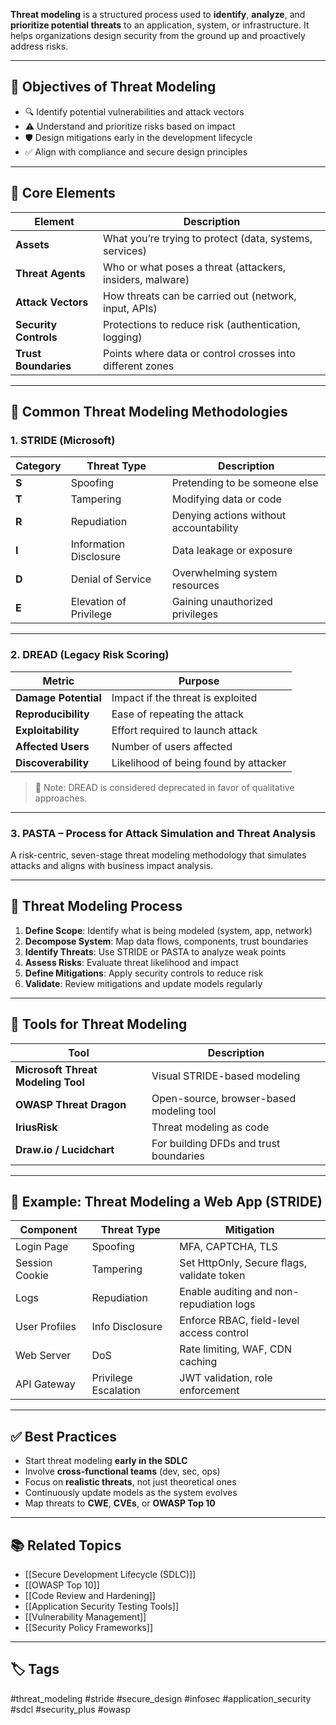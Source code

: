 **Threat modeling** is a structured process used to **identify**, **analyze**, and **prioritize potential threats** to an application, system, or infrastructure. It helps organizations design security from the ground up and proactively address risks.

---

## 🎯 Objectives of Threat Modeling

- 🔍 Identify potential vulnerabilities and attack vectors
- ⚠️ Understand and prioritize risks based on impact
- 🛡️ Design mitigations early in the development lifecycle
- ✅ Align with compliance and secure design principles

---

## 🧱 Core Elements

| Element           | Description                                               |
|--------------------|-----------------------------------------------------------|
| **Assets**          | What you’re trying to protect (data, systems, services)  |
| **Threat Agents**   | Who or what poses a threat (attackers, insiders, malware)|
| **Attack Vectors**  | How threats can be carried out (network, input, APIs)    |
| **Security Controls**| Protections to reduce risk (authentication, logging)    |
| **Trust Boundaries**| Points where data or control crosses into different zones|

---

## 🧪 Common Threat Modeling Methodologies

### 1. **STRIDE** (Microsoft)

| Category   | Threat Type       | Description                             |
|------------|-------------------|-----------------------------------------|
| **S**      | Spoofing           | Pretending to be someone else           |
| **T**      | Tampering          | Modifying data or code                  |
| **R**      | Repudiation        | Denying actions without accountability  |
| **I**      | Information Disclosure | Data leakage or exposure            |
| **D**      | Denial of Service  | Overwhelming system resources           |
| **E**      | Elevation of Privilege | Gaining unauthorized privileges     |

---

### 2. **DREAD** (Legacy Risk Scoring)

| Metric               | Purpose                              |
|----------------------|--------------------------------------|
| **Damage Potential** | Impact if the threat is exploited    |
| **Reproducibility**  | Ease of repeating the attack         |
| **Exploitability**   | Effort required to launch attack     |
| **Affected Users**   | Number of users affected             |
| **Discoverability**  | Likelihood of being found by attacker|

> 🔔 Note: DREAD is considered deprecated in favor of qualitative approaches.

---

### 3. **PASTA** – Process for Attack Simulation and Threat Analysis

A risk-centric, seven-stage threat modeling methodology that simulates attacks and aligns with business impact analysis.

---

## 🧰 Threat Modeling Process

1. **Define Scope**: Identify what is being modeled (system, app, network)
2. **Decompose System**: Map data flows, components, trust boundaries
3. **Identify Threats**: Use STRIDE or PASTA to analyze weak points
4. **Assess Risks**: Evaluate threat likelihood and impact
5. **Define Mitigations**: Apply security controls to reduce risk
6. **Validate**: Review mitigations and update models regularly

---

## 🔧 Tools for Threat Modeling

| Tool               | Description                             |
|--------------------|-----------------------------------------|
| **Microsoft Threat Modeling Tool** | Visual STRIDE-based modeling         |
| **OWASP Threat Dragon** | Open-source, browser-based modeling tool |
| **IriusRisk**      | Threat modeling as code                 |
| **Draw.io / Lucidchart** | For building DFDs and trust boundaries |

---

## 🔐 Example: Threat Modeling a Web App (STRIDE)

| Component          | Threat Type        | Mitigation                                |
|--------------------|--------------------|--------------------------------------------|
| Login Page         | Spoofing           | MFA, CAPTCHA, TLS                          |
| Session Cookie     | Tampering          | Set HttpOnly, Secure flags, validate token|
| Logs               | Repudiation        | Enable auditing and non-repudiation logs   |
| User Profiles      | Info Disclosure    | Enforce RBAC, field-level access control   |
| Web Server         | DoS                | Rate limiting, WAF, CDN caching            |
| API Gateway        | Privilege Escalation | JWT validation, role enforcement         |

---

## ✅ Best Practices

- Start threat modeling **early in the SDLC**
- Involve **cross-functional teams** (dev, sec, ops)
- Focus on **realistic threats**, not just theoretical ones
- Continuously update models as the system evolves
- Map threats to **CWE**, **CVEs**, or **OWASP Top 10**

---

## 📚 Related Topics

- [[Secure Development Lifecycle (SDLC)]]
- [[OWASP Top 10]]
- [[Code Review and Hardening]]
- [[Application Security Testing Tools]]
- [[Vulnerability Management]]
- [[Security Policy Frameworks]]

---

## 🏷 Tags

#threat_modeling #stride #secure_design #infosec #application_security #sdcl #security_plus #owasp
